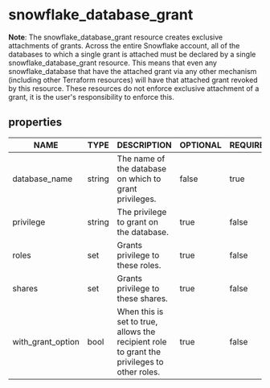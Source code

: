
# snowflake_database_grant

<!-- These docs are auto-generated by code in ./docgen, run by with make docs. Manual edits will be overwritten. -->

**Note**: The snowflake_database_grant resource creates exclusive attachments of grants.
		Across the entire Snowflake account, all of the databases to which a single grant is attached must be declared
		by a single snowflake_database_grant resource. This means that even any snowflake_database that have the attached
		grant via any other mechanism (including other Terraform resources) will have that attached grant revoked by this resource.
		These resources do not enforce exclusive attachment of a grant, it is the user's responsibility to enforce this.
		
## properties

|       NAME        |  TYPE  |                                         DESCRIPTION                                         | OPTIONAL | REQUIRED  | COMPUTED | DEFAULT |
|-------------------|--------|---------------------------------------------------------------------------------------------|----------|-----------|----------|---------|
| database_name     | string | The name of the database on which to grant privileges.                                      | false    | true      | false    |         |
| privilege         | string | The privilege to grant on the database.                                                     | true     | false     | false    | "USAGE" |
| roles             | set    | Grants privilege to these roles.                                                            | true     | false     | false    |         |
| shares            | set    | Grants privilege to these shares.                                                           | true     | false     | false    |         |
| with_grant_option | bool   | When this is set to true, allows the recipient role to grant the privileges to other roles. | true     | false     | false    | false   |
